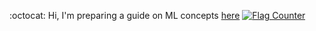 :octocat:  Hi,  I'm preparing a guide on ML concepts [here](https://github.com/fatemehsrz/ML_Concepts) 
<a href="https://www.flagcounter.me/details/e8E"><img src="https://www.flagcounter.me/e8E/" alt="Flag Counter"></a>




